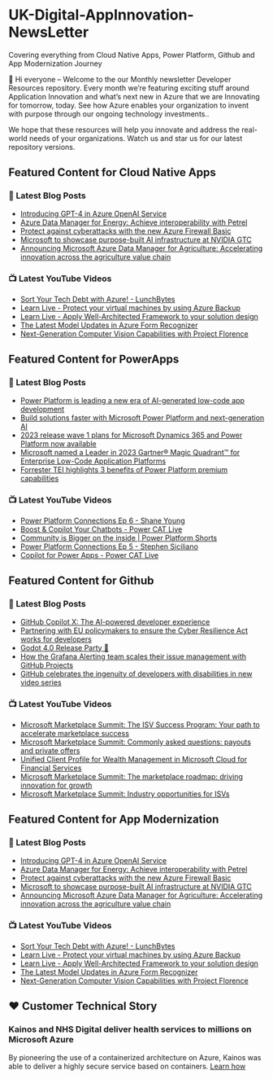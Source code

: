 # UK-Digital-AppInnovation-NewsLetter

Covering everything from Cloud Native Apps, Power Platform, Github and App Modernization Journey

👋 Hi everyone – Welcome to the our Monthly newsletter Developer Resources repository. Every month we’re featuring exciting stuff around Application Innovation and what’s next new in Azure that we are Innovating for tomorrow, today. See how Azure enables your organization to invent with purpose through our ongoing technology investments..


We hope that these resources will help you innovate and address the real-world needs of your organizations. Watch us and star us for our latest repository versions.

## Featured Content for Cloud Native Apps


### 📝 Latest Blog Posts

    
<!-- BLOGCNA:START -->
- [Introducing GPT-4 in Azure OpenAI Service](https://azure.microsoft.com/blog/introducing-gpt4-in-azure-openai-service/)
- [Azure Data Manager for Energy: Achieve interoperability with Petrel](https://azure.microsoft.com/blog/azure-data-manager-for-energy-achieve-interoperability-with-petrel/)
- [Protect against cyberattacks with the new Azure Firewall Basic](https://azure.microsoft.com/blog/protect-against-cyberattacks-with-the-new-azure-firewall-basic/)
- [Microsoft to showcase purpose-built AI infrastructure at NVIDIA GTC](https://azure.microsoft.com/blog/microsoft-to-showcase-purposebuilt-ai-infrastructure-at-nvidia-gtc/)
- [Announcing Microsoft Azure Data Manager for Agriculture: Accelerating innovation across the agriculture value chain](https://azure.microsoft.com/blog/announcing-microsoft-azure-data-manager-for-agriculture-accelerating-innovation-across-the-agriculture-value-chain/)
<!-- BLOGCNA:END -->

### 📺 Latest YouTube Videos

 
<!-- YOUTUBECNA:START -->
- [Sort Your Tech Debt with Azure! - LunchBytes](https://www.youtube.com/watch?v=JWe1k3fnsrY)
- [Learn Live - Protect your virtual machines by using Azure Backup](https://www.youtube.com/watch?v=eTckKCAUMfk)
- [Learn Live - Apply Well-Architected Framework to your solution design](https://www.youtube.com/watch?v=Hj8aIFEz29U)
- [The Latest Model Updates in Azure Form Recognizer](https://www.youtube.com/watch?v=SvZ0HKIgQOU)
- [Next-Generation Computer Vision Capabilities with Project Florence](https://www.youtube.com/watch?v=1cHVk0Z8sL0)
<!-- YOUTUBECNA:END -->

##  Featured Content for PowerApps
### 📝 Latest Blog Posts
<!-- BLOGPOWER:START -->
- [Power Platform is leading a new era of AI-generated low-code app development](https://cloudblogs.microsoft.com/powerplatform/2023/03/16/power-platform-is-leading-a-new-era-of-ai-generated-low-code-app-development/)
- [Build solutions faster with Microsoft Power Platform and next-generation AI](https://cloudblogs.microsoft.com/powerplatform/2023/03/06/build-solutions-faster-with-microsoft-power-platform-and-next-generation-ai/)
- [2023 release wave 1 plans for Microsoft Dynamics 365 and Power Platform now available](https://cloudblogs.microsoft.com/dynamics365/bdm/2023/01/25/2023-release-wave-1-plans-for-microsoft-dynamics-365-and-power-platform-now-available/)
- [Microsoft named a Leader in 2023 Gartner® Magic Quadrant™ for Enterprise Low-Code Application Platforms](https://powerapps.microsoft.com/en-us/blog/microsoft-named-a-leader-in-2023-gartner-magic-quadrant-for-enterprise-low-code-application-platforms/)
- [Forrester TEI highlights 3 benefits of Power Platform premium capabilities](https://cloudblogs.microsoft.com/powerplatform/2022/11/28/forrester-tei-highlights-3-benefits-of-power-platform-premium-capabilities/)
<!-- BLOGPOWER:END -->
 ### 📺 Latest YouTube Videos
    
<!-- YOUTUBEPOWER:START -->
- [Power Platform Connections Ep 6 - Shane Young](https://www.youtube.com/watch?v=v6mifi35_SQ)
- [Boost &amp; Copilot Your Chatbots - Power CAT Live](https://www.youtube.com/watch?v=wqOmMzd5HLk)
- [Community is Bigger on the inside | Power Platform Shorts](https://www.youtube.com/watch?v=DjX0opkOq18)
- [Power Platform Connections Ep 5 - Stephen Siciliano](https://www.youtube.com/watch?v=sT0w0kX_Qj8)
- [Copilot for Power Apps - Power CAT Live](https://www.youtube.com/watch?v=f9wPTl-xKyU)
<!-- YOUTUBEPOWER:END -->

##  Featured Content for Github
### 📝 Latest Blog Posts
<!-- BLOGGITHUB:START -->
- [GitHub Copilot X: The AI-powered developer experience](https://github.blog/2023-03-22-github-copilot-x-the-ai-powered-developer-experience/)
- [Partnering with EU policymakers to ensure the Cyber Resilience Act works for developers](https://github.blog/2023-03-17-partnering-with-eu-policymakers-to-ensure-the-cyber-resilience-act-works-for-developers/)
- [Godot 4.0 Release Party 🎉](https://github.blog/2023-03-16-godot-4-0-release-party/)
- [How the Grafana Alerting team scales their issue management with GitHub Projects](https://github.blog/2023-03-15-how-the-grafana-alerting-team-scales-their-issue-management-with-github-projects/)
- [GitHub celebrates the ingenuity of developers with disabilities in new video series](https://github.blog/2023-03-14-github-celebrates-the-ingenuity-of-developers-with-disabilities-in-new-video-series/)
<!-- BLOGGITHUB:END -->
### 📺 Latest YouTube Videos
<!-- YOUTUBEGITHUB:START -->
- [Microsoft Marketplace Summit: The ISV Success Program: Your path to accelerate marketplace success](https://www.youtube.com/watch?v=AwBRvh-dk48)
- [Microsoft Marketplace Summit: Commonly asked questions: payouts and private offers](https://www.youtube.com/watch?v=9dhD25L3HHY)
- [Unified Client Profile for Wealth Management in Microsoft Cloud for Financial Services](https://www.youtube.com/watch?v=Z27qnDLyH2E)
- [Microsoft Marketplace Summit: The marketplace roadmap: driving innovation for growth](https://www.youtube.com/watch?v=U_KioLonPTw)
- [Microsoft Marketplace Summit: Industry opportunities for ISVs](https://www.youtube.com/watch?v=DAFrbmQE6m4)
<!-- YOUTUBEGITHUB:END -->
##  Featured Content for App Modernization
### 📝 Latest Blog Posts
<!-- BLOGAPPMOD:START -->
- [Introducing GPT-4 in Azure OpenAI Service](https://azure.microsoft.com/blog/introducing-gpt4-in-azure-openai-service/)
- [Azure Data Manager for Energy: Achieve interoperability with Petrel](https://azure.microsoft.com/blog/azure-data-manager-for-energy-achieve-interoperability-with-petrel/)
- [Protect against cyberattacks with the new Azure Firewall Basic](https://azure.microsoft.com/blog/protect-against-cyberattacks-with-the-new-azure-firewall-basic/)
- [Microsoft to showcase purpose-built AI infrastructure at NVIDIA GTC](https://azure.microsoft.com/blog/microsoft-to-showcase-purposebuilt-ai-infrastructure-at-nvidia-gtc/)
- [Announcing Microsoft Azure Data Manager for Agriculture: Accelerating innovation across the agriculture value chain](https://azure.microsoft.com/blog/announcing-microsoft-azure-data-manager-for-agriculture-accelerating-innovation-across-the-agriculture-value-chain/)
<!-- BLOGAPPMOD:END -->
### 📺 Latest YouTube Videos
<!-- YOUTUBEAPPMOD:START -->
- [Sort Your Tech Debt with Azure! - LunchBytes](https://www.youtube.com/watch?v=JWe1k3fnsrY)
- [Learn Live - Protect your virtual machines by using Azure Backup](https://www.youtube.com/watch?v=eTckKCAUMfk)
- [Learn Live - Apply Well-Architected Framework to your solution design](https://www.youtube.com/watch?v=Hj8aIFEz29U)
- [The Latest Model Updates in Azure Form Recognizer](https://www.youtube.com/watch?v=SvZ0HKIgQOU)
- [Next-Generation Computer Vision Capabilities with Project Florence](https://www.youtube.com/watch?v=1cHVk0Z8sL0)
<!-- YOUTUBEAPPMOD:END -->


## ♥️ Customer Technical Story 

### Kainos and NHS Digital deliver health services to millions on Microsoft Azure

By pioneering the use of a containerized architecture on Azure, Kainos was able to deliver a highly secure service based on containers. [Learn how](https://customers.microsoft.com/en-us/story/1368348549535774520-kainos-and-nhs-digital-deliver-health-services-to-millions-on-microsoft-azure)

